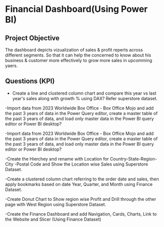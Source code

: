 # Financial Dashboard(Using Power BI)
 ## Project Objective
 The dashboard depicts vizualization of sales & profit reperts across different segments. So that it can help the concerned to know about his business & customer more effectively to grow more sales in upcomming yaers.
 ## Questions (KPI)
  - Create a line and clustered column chart and compare this year vs last year's sales along with growth % using DAX? Refer superstore dataset.
    
  -Import data from 2023 Worldwide Box Office - Box Office Mojo and add the past 3 years of data in the Power Query editor, create a master table of the past 3 years of data, and load only master data in the Power 
   BI query editor or Power BI desktop?
   
  -Import data from 2023 Worldwide Box Office - Box Office Mojo and add the past 3 years of data in the Power Query editor, create a master table of the past 3 years of data, and load only master data in the Power 
   BI query editor or Power BI desktop?
   
  -Create the Hierchey and rename with Location for Country-State-Region-City -Postal Code and Show the Location wise Sales using Superstore Dataset.
  
  -Create a clustered column chart referring to the order date and sales, then apply bookmarks based on date  Year, Quarter, and Month using Finance Dataset.
  
  -Create Donut Chart to Show region wise Profit and Drill through the other page with West Region using Superstore Dataset.
  
  -Create the Finance Dashboard and add Navigation, Cards, Charts, Link to the Website and Slicer (Using Finance Dataset)
